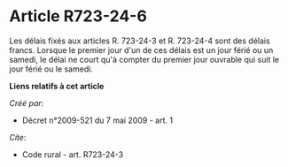 # Article R723-24-6

Les délais fixés aux articles R. 723-24-3 et R. 723-24-4 sont des délais francs. Lorsque le premier jour d'un de ces délais
est un jour férié ou un samedi, le délai ne court qu'à compter du premier jour ouvrable qui suit le jour férié ou le samedi.

**Liens relatifs à cet article**

_Créé par_:

  - Décret n°2009-521 du 7 mai 2009 - art. 1

_Cite_:

  - Code rural - art. R723-24-3
